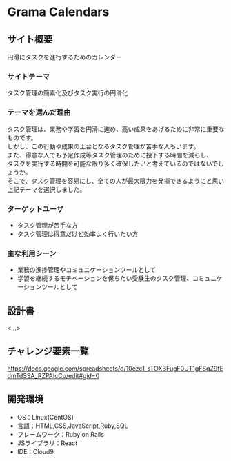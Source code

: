 # Grama Calendars

## サイト概要
円滑にタスクを進行するためのカレンダー

### サイトテーマ
タスク管理の簡素化及びタスク実行の円滑化

### テーマを選んだ理由
タスク管理は、業務や学習を円滑に進め、高い成果をあげるために非常に重要なものです。  
しかし、この行動や成果の土台となるタスク管理が苦手な人もいます。  
また、得意な人でも予定作成等タスク管理のために投下する時間を減らし、  
タスクを実行する時間を可能な限り多く確保したいと考えているのではないでしょうか。  
そこで、タスク管理を容易にし、全ての人が最大限力を発揮できるようにと思い上記テーマを選択しました。

### ターゲットユーザ
- タスク管理が苦手な方
- タスク管理は得意だけど効率よく行いたい方

### 主な利用シーン
- 業務の進捗管理やコミュニケーションツールとして
- 学習を継続するモチベーションを保ちたい受験生のタスク管理、コミュニケーションツールとして

## 設計書
<...>

## チャレンジ要素一覧
https://docs.google.com/spreadsheets/d/10ezc1_sTOXBFugF0UT1gFSqZ9fEdmTdSSA_RZPAIcCo/edit#gid=0

## 開発環境
- OS：Linux(CentOS)
- 言語：HTML,CSS,JavaScript,Ruby,SQL
- フレームワーク：Ruby on Rails
- JSライブラリ：React
- IDE：Cloud9

